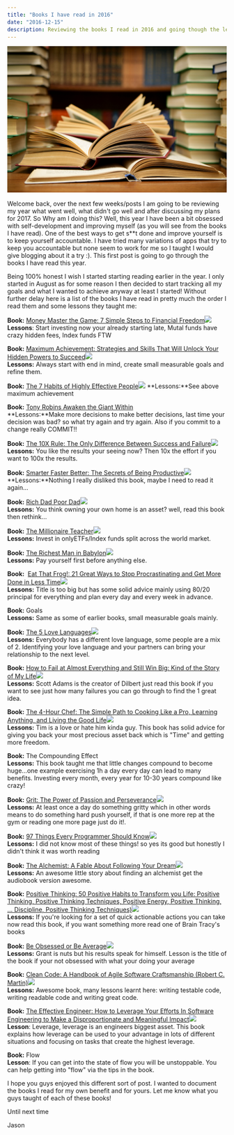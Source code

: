 ```yaml
---
title: "Books I have read in 2016"
date: "2016-12-15"
description: Reviewing the books I read in 2016 and going though the lessons they taught me.
---
```


![Stack of Books](./stack_of_books.jpg)

Welcome back, over the next few weeks/posts I am going to be reviewing my year what went well, what didn't go well and after discussing my plans for 2017. So Why am I doing this? Well, this year I have been a bit obsessed with self-development and improving myself (as you will see from the books I have read). One of the best ways to get s\*\*t done and improve yourself is to keep yourself accountable. I have tried many variations of apps that try to keep you accountable but none seem to work for me so I taught I would give blogging about it a try :). This first post is going to go through the books I have read this year.

Being 100% honest I wish I started starting reading earlier in the year. I only started in August as for some reason I then decided to start tracking all my goals and what I wanted to achieve anyway at least I started! Without further delay here is a list of the books I have read in pretty much the order I read them and some lessons they taught me:

**Book:** [Money Master the Game: 7 Simple Steps to Financial Freedom](https://www.amazon.co.uk/gp/product/144238493X/ref=as_li_tl?ie=UTF8&camp=1634&creative=6738&creativeASIN=144238493X&linkCode=as2&tag=thedeployguy-21)![](http://ir-uk.amazon-adsystem.com/e/ir?t=thedeployguy-21&l=as2&o=2&a=144238493X)
**Lessons**: Start investing now your already starting late, Mutal funds have crazy hidden fees, Index funds FTW

**Book:** [Maximum Achievement: Strategies and Skills That Will Unlock Your Hidden Powers to Succeed](https://www.amazon.co.uk/gp/product/0684803313/ref=as_li_tl?ie=UTF8&camp=1634&creative=6738&creativeASIN=0684803313&linkCode=as2&tag=thedeployguy-21)![](http://ir-uk.amazon-adsystem.com/e/ir?t=thedeployguy-21&l=as2&o=2&a=0684803313)  
**Lessons:** Always start with end in mind, create small measurable goals and refine them.

**Book:** [The 7 Habits of Highly Effective People](https://www.amazon.co.uk/gp/product/0684858398/ref=as_li_tl?ie=UTF8&camp=1634&creative=6738&creativeASIN=0684858398&linkCode=as2&tag=thedeployguy-21)![](http://ir-uk.amazon-adsystem.com/e/ir?t=thedeployguy-21&l=as2&o=2&a=0684858398) **Lessons:**See above maximum achievement

**Book:** [Tony Robins Awaken the Giant Within](https://www.amazon.co.uk/gp/product/B001EM101Q?ie=UTF8&camp=1634&creativeASIN=B001EM101Q&linkCode=xm2&tag=thedeployguy-21)  
**Lessons:**Make more decisions to make better decisions, last time your decision was bad? so what try again and try again. Also if you commit to a change really COMMIT!!

**Book:** [The 10X Rule: The Only Difference Between Success and Failure](https://www.amazon.co.uk/gp/product/0470627603/ref=as_li_tl?ie=UTF8&camp=1634&creative=6738&creativeASIN=0470627603&linkCode=as2&tag=thedeployguy-21)![](http://ir-uk.amazon-adsystem.com/e/ir?t=thedeployguy-21&l=as2&o=2&a=0470627603)  
**Lessons:** You like the results your seeing now? Then 10x the effort if you want to 100x the results.

**Book:** [Smarter Faster Better: The Secrets of Being Productive](https://www.amazon.co.uk/gp/product/0434023450/ref=as_li_tl?ie=UTF8&camp=1634&creative=6738&creativeASIN=0434023450&linkCode=as2&tag=thedeployguy-21)![](http://ir-uk.amazon-adsystem.com/e/ir?t=thedeployguy-21&l=as2&o=2&a=0434023450)
**Lessons:**Nothing I really disliked this book, maybe I need to read it again...

**Book:** [Rich Dad Poor Dad](https://www.amazon.co.uk/gp/product/1612680003/ref=as_li_tl?ie=UTF8&camp=1634&creative=6738&creativeASIN=1612680003&linkCode=as2&tag=thedeployguy-21)![](http://ir-uk.amazon-adsystem.com/e/ir?t=thedeployguy-21&l=as2&o=2&a=1612680003)  
**Lessons:** You think owning your own home is an asset? well, read this book then rethink...

**Book:** [The Millionaire Teacher](https://www.amazon.co.uk/gp/product/0470830069/ref=as_li_tl?ie=UTF8&camp=1634&creative=6738&creativeASIN=0470830069&linkCode=as2&tag=thedeployguy-21)![](http://ir-uk.amazon-adsystem.com/e/ir?t=thedeployguy-21&l=as2&o=2&a=0470830069)  
**Lessons:** Invest in onlyETFs/Index funds split across the world market.

**Book:** [The Richest Man in Babylon](https://www.amazon.co.uk/gp/product/0451205367/ref=as_li_tl?ie=UTF8&camp=1634&creative=6738&creativeASIN=0451205367&linkCode=as2&tag=thedeployguy-21)![](http://ir-uk.amazon-adsystem.com/e/ir?t=thedeployguy-21&l=as2&o=2&a=0451205367)  
**Lessons:** Pay yourself first before anything else.

**Book:**  [Eat That Frog!: 21 Great Ways to Stop Procrastinating and Get More Done in Less Time](https://www.amazon.co.uk/gp/product/162656941X/ref=as_li_tl?ie=UTF8&camp=1634&creative=6738&creativeASIN=162656941X&linkCode=as2&tag=thedeployguy-21)![](http://ir-uk.amazon-adsystem.com/e/ir?t=thedeployguy-21&l=as2&o=2&a=162656941X)  
**Lessons:** Title is too big but has some solid advice mainly using 80/20 principal for everything and plan every day and every week in advance.

**Book:** Goals  
**Lessons:** Same as some of earlier books, small measurable goals mainly.

**Book:** [The 5 Love Languages](https://www.amazon.co.uk/gp/product/080241270X/ref=as_li_tl?ie=UTF8&camp=1634&creative=6738&creativeASIN=080241270X&linkCode=as2&tag=thedeployguy-21)![](http://ir-uk.amazon-adsystem.com/e/ir?t=thedeployguy-21&l=as2&o=2&a=080241270X)  
**Lessons:** Everybody has a different love language, some people are a mix of 2. Identifying your love language and your partners can bring your relationship to the next level.

**Book:** [How to Fail at Almost Everything and Still Win Big: Kind of the Story of My Life](https://www.amazon.co.uk/gp/product/0241003709/ref=as_li_tl?ie=UTF8&camp=1634&creative=6738&creativeASIN=0241003709&linkCode=as2&tag=thedeployguy-21)![](http://ir-uk.amazon-adsystem.com/e/ir?t=thedeployguy-21&l=as2&o=2&a=0241003709)  
**Lessons:** Scott Adams is the creator of Dilbert just read this book if you want to see just how many failures you can go through to find the 1 great idea.

**Book:** [The 4-Hour Chef: The Simple Path to Cooking Like a Pro, Learning Anything, and Living the Good Life](https://www.amazon.co.uk/gp/product/0547884591/ref=as_li_tl?ie=UTF8&camp=1634&creative=6738&creativeASIN=0547884591&linkCode=as2&tag=thedeployguy-21)![](http://ir-uk.amazon-adsystem.com/e/ir?t=thedeployguy-21&l=as2&o=2&a=0547884591)  
**Lessons:** Tim is a love or hate him kinda guy. This book has solid advice for giving you back your most precious asset back which is "Time" and getting more freedom.

**Book:** The Compounding Effect  
**Lessons:** This book taught me that little changes compound to become huge...one example exercising 1h a day every day can lead to many benefits. Investing every month, every year for 10-30 years compound like crazy!

**Book:** [Grit: The Power of Passion and Perseverance](https://www.amazon.co.uk/gp/product/1785040189/ref=as_li_tl?ie=UTF8&camp=1634&creative=6738&creativeASIN=1785040189&linkCode=as2&tag=thedeployguy-21)![](http://ir-uk.amazon-adsystem.com/e/ir?t=thedeployguy-21&l=as2&o=2&a=1785040189)  
**Lessons:** At least once a day do something gritty which in other words means to do something hard push yourself, if that is one more rep at the gym or reading one more page just do it!.

**Book:** [97 Things Every Programmer Should Know](https://www.amazon.co.uk/gp/product/0596809484/ref=as_li_tl?ie=UTF8&camp=1634&creative=6738&creativeASIN=0596809484&linkCode=as2&tag=thedeployguy-21)![](http://ir-uk.amazon-adsystem.com/e/ir?t=thedeployguy-21&l=as2&o=2&a=0596809484)  
**Lessons:** I did not know most of these things! so yes its good but honestly I didn't think it was worth reading

**Book:** [The Alchemist: A Fable About Following Your Dream](https://www.amazon.co.uk/gp/product/0722532938/ref=as_li_tl?ie=UTF8&camp=1634&creative=6738&creativeASIN=0722532938&linkCode=as2&tag=thedeployguy-21)![](http://ir-uk.amazon-adsystem.com/e/ir?t=thedeployguy-21&l=as2&o=2&a=0722532938)  
**Lessons:** An awesome little story about finding an alchemist get the audiobook version awesome.

**Book:** [Positive Thinking: 50 Positive Habits to Transform you Life: Positive Thinking, Positive Thinking Techniques, Positive Energy, Positive Thinking, ... Discipline, Positive Thinking Techniques)](https://www.amazon.co.uk/gp/product/1537469061/ref=as_li_tl?ie=UTF8&camp=1634&creative=6738&creativeASIN=1537469061&linkCode=as2&tag=thedeployguy-21)![](http://ir-uk.amazon-adsystem.com/e/ir?t=thedeployguy-21&l=as2&o=2&a=1537469061)  
**Lessons:** If you're looking for a set of quick actionable actions you can take now read this book, if you want something more read one of Brain Tracy's books

**Book:** [Be Obsessed or Be Average](https://www.amazon.co.uk/gp/product/1101981059/ref=as_li_tl?ie=UTF8&camp=1634&creative=6738&creativeASIN=1101981059&linkCode=as2&tag=thedeployguy-21)![](http://ir-uk.amazon-adsystem.com/e/ir?t=thedeployguy-21&l=as2&o=2&a=1101981059)  
**Lessons:** Grant is nuts but his results speak for himself. Lesson is the title of the book if your not obsessed with what your doing your average

**Book:** [Clean Code: A Handbook of Agile Software Craftsmanship (Robert C. Martin)](https://www.amazon.co.uk/gp/product/0132350882/ref=as_li_tl?ie=UTF8&camp=1634&creative=6738&creativeASIN=0132350882&linkCode=as2&tag=thedeployguy-21)![](http://ir-uk.amazon-adsystem.com/e/ir?t=thedeployguy-21&l=as2&o=2&a=0132350882)  
**Lessons:** Awesome book, many lessons learnt here: writing testable code, writing readable code and writing great code.

**Book:** [The Effective Engineer: How to Leverage Your Efforts In Software Engineering to Make a Disproportionate and Meaningful Impact](https://www.amazon.co.uk/gp/product/0996128107/ref=as_li_tl?ie=UTF8&camp=1634&creative=6738&creativeASIN=0996128107&linkCode=as2&tag=thedeployguy-21)![](http://ir-uk.amazon-adsystem.com/e/ir?t=thedeployguy-21&l=as2&o=2&a=0996128107)  
**Lesson**: Leverage, leverage is an engineers biggest asset. This book explains how leverage can be used to your advantage in lots of different situations and focusing on tasks that create the highest leverage.

**Book:** Flow  
**Lesson**: If you can get into the state of flow you will be unstoppable. You can help getting into "flow" via the tips in the book.

I hope you guys enjoyed this different sort of post. I wanted to document the books I read for my own benefit and for yours. Let me know what you guys taught of each of these books!

Until next time

Jason
